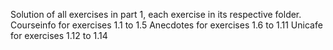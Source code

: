 Solution of all exercises in part 1, each exercise in its respective folder.
Courseinfo for exercises 1.1 to 1.5
Anecdotes for exercises 1.6 to 1.11
Unicafe for exercises 1.12 to 1.14
